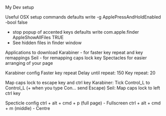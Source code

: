 My Dev setup

Useful OSX setup commands
defaults write -g ApplePressAndHoldEnabled -bool false
  - stop popup of accented keys
defaults write com.apple.finder AppleShowAllFiles TRUE
  - See hidden files in finder window

Applications to download
Karabiner - for faster key repeat and key remappings
Seil - for remapping caps lock key
Spectacles for easier arranging of your page

Karabiner config
Faster key repeat
Delay until repeat: 150
Key repeat: 20

Map caps lock to escape key and ctrl key
Karabiner:
  Tick Control_L to Control_L (+ when you type Con… send Escape)
Seil:
  Map caps lock to left ctrl key

Specticle config
ctrl + alt + cmd + p (full page) - Fullscreen
ctrl + alt + cmd + m (middle) - Centre
